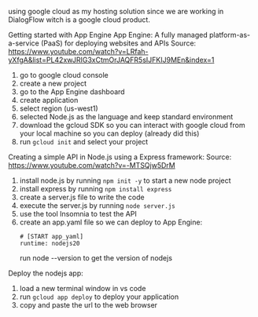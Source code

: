 using google cloud as my hosting solution since we are working in DialogFlow witch is a google cloud product.

Getting started with App Engine
App Engine: A fully managed platform-as-a-service (PaaS) for deploying websites and APIs
Source: https://www.youtube.com/watch?v=LRfah-yXfgA&list=PL42xwJRIG3xCtmOrJAQFR5sIJFKIJ9MEn&index=1

1. go to google cloud console
2. create a new project
3. go to the App Engine dashboard
4. create application
5. select region (us-west1)
6. selected Node.js as the language and keep standard environment
7. download the gcloud SDK so you can interact with google cloud from your local machine so you can deploy (already did this)
8. run `gcloud init` and select your project

Creating a simple API in Node.js using a Express framework:
Source: https://www.youtube.com/watch?v=-MTSQjw5DrM

1. install node.js by running `npm init -y` to start a new node project
2. install express by running `npm install express`
3. create a server.js file to write the code
4. execute the server.js by running `node server.js`
5. use the tool Insomnia to test the API
6. create an app.yaml file so we can deploy to App Engine:
   ```
   # [START app_yaml]
   runtime: nodejs20
   ```
   run node --version to get the version of nodejs

Deploy the nodejs app:

1. load a new terminal window in vs code
2. run `gcloud app deploy` to deploy your application
3. copy and paste the url to the web browser
